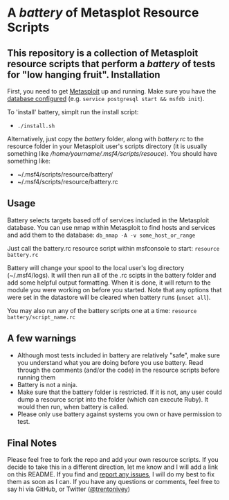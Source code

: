 A *battery* of Metasplot Resource Scripts
=========================================
This repository is a collection of Metasploit resource scripts that perform a *battery* of tests for "low hanging fruit". 
Installation
-------------
First, you need to get [Metasploit][msf on github] up and running. Make sure you have the [database configured][msf database setup] (e.g. `service postgresql start && msfdb init`).


To 'install' battery, simplt run the install script:
  * `./install.sh`

Alternatively, just copy the *battery* folder, along with *battery.rc* to the resource folder in your Metasploit user's scripts directory (it is usually something like */home/yourname/.msf4/scripts/resouce*). You should have something like:
  * ~/.msf4/scripts/resource/battery/
  * ~/.msf4/scripts/resource/battery.rc

Usage
------
Battery selects targets based off of services included in the Metasploit database. You can use nmap within Metasploit to find hosts and services and add them to the database: `db_nmap -A -v some_host_or_range`

Just call the battery.rc resource script within msfconsole to start: `resource battery.rc`

Battery will change your spool to the local user's log directory (~/.msf4/logs). It will then run all of the .rc scipts in the battery folder and add some helpful output formatting. When it is done, it will return to the module you were working on before you started. Note that any options that were set in the datastore will be cleared when battery runs (`unset all`).

You may also run any of the battery scripts one at a time: `resource battery/script_name.rc`

A few warnings
--------------
  * Although most tests included in battery are relatively "safe", make sure you understand what you are doing before you use battery. Read through the comments (and/or the code) in the resource scripts before running them
  * Battery is not a ninja.
  * Make sure that the battery folder is restricted. If it is not, any user could dump a resource script into the folder (which can execute Ruby). It would then run, when battery is called.
  * Please only use battery against systems you own or have permission to test.

Final Notes
-------------
Please feel free to fork the repo and add your own resource scripts. If you decide to take this in a different direction, let me know and I will add a link on this README. If you find and [report any issues][battery issues], I will do my best to fix them as soon as I can. If you have any questions or comments, feel free to say hi via GitHub, or Twitter ([@trentonivey][kn0 twitter])

[kn0 twitter]: https://twitter.com/trentonivey
[battery issues]: https://github.com/kn0/battery/issues "Report an issue"
[msf database setup]: http://www.offensive-security.com/metasploit-unleashed/Using_the_Database "Using the Metasploit Database"
[msf on github]: https://github.com/rapid7/metasploit-framework "Metasploit's GitHub page"

